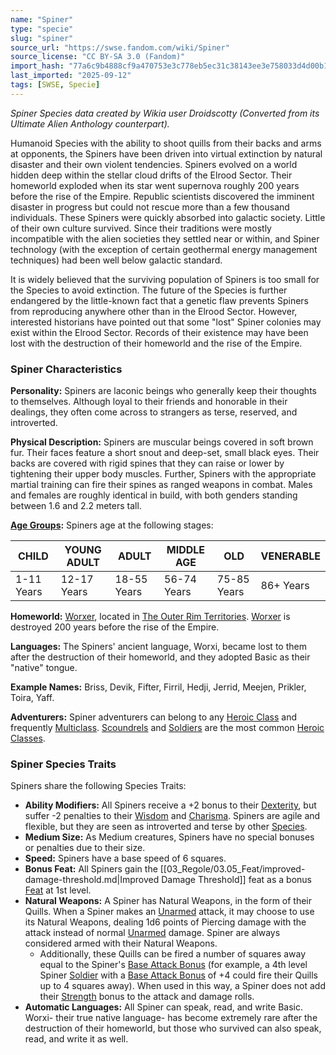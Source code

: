 ```yaml
---
name: "Spiner"
type: "specie"
slug: "spiner"
source_url: "https://swse.fandom.com/wiki/Spiner"
source_license: "CC BY-SA 3.0 (Fandom)"
import_hash: "77a6c9b4888cf9a470753e3c778eb5ec31c38143ee3e758033d4d00b15c094a1"
last_imported: "2025-09-12"
tags: [SWSE, Specie]
---
```

*Spiner Species data created by Wikia user Droidscotty (Converted from its Ultimate Alien Anthology counterpart).*

Humanoid Species with the ability to shoot quills from their backs and arms at opponents, the Spiners have been driven into virtual extinction by natural disaster and their own violent tendencies. Spiners evolved on a world hidden deep within the stellar cloud drifts of the Elrood Sector. Their homeworld exploded when its star went supernova roughly 200 years before the rise of the Empire. Republic scientists discovered the imminent disaster in progress but could not rescue more than a few thousand individuals. These Spiners were quickly absorbed into galactic society. Little of their own culture survived. Since their traditions were mostly incompatible with the alien societies they settled near or within, and Spiner technology (with the exception of certain geothermal energy management techniques) had been well below galactic standard.

It is widely believed that the surviving population of Spiners is too small for the Species to avoid extinction. The future of the Species is further endangered by the little-known fact that a genetic flaw prevents Spiners from reproducing anywhere other than in the Elrood Sector. However, interested historians have pointed out that some "lost" Spiner colonies may exist within the Elrood Sector. Records of their existence may have been lost with the destruction of their homeworld and the rise of the Empire.
### Spiner Characteristics
**Personality:** Spiners are laconic beings who generally keep their thoughts to themselves. Although loyal to their friends and honorable in their dealings, they often come across to strangers as terse, reserved, and introverted.

**Physical Description:** Spiners are muscular beings covered in soft brown fur. Their faces feature a short snout and deep-set, small black eyes. Their backs are covered with rigid spines that they can raise or lower by tightening their upper body muscles. Further, Spiners with the appropriate martial training can fire their spines as ranged weapons in combat. Males and females are roughly identical in build, with both genders standing between 1.6 and 2.2 meters tall.

**[Age Groups](https://swse.fandom.com/wiki/Age_Groups):** Spiners age at the following stages:

| CHILD | YOUNG ADULT | ADULT | MIDDLE AGE | OLD | VENERABLE |
| --- | --- | --- | --- | --- | --- |
| 1-11 Years | 12-17 Years | 18-55 Years | 56-74 Years | 75-85 Years | 86+ Years |

**Homeworld:** [Worxer](https://swse.fandom.com/wiki/Worxer), located in [The Outer Rim Territories](https://swse.fandom.com/wiki/The_Outer_Rim_Territories). [Worxer](https://swse.fandom.com/wiki/Worxer) is destroyed 200 years before the rise of the Empire.

**Languages:** The Spiners' ancient language, Worxi, became lost to them after the destruction of their homeworld, and they adopted Basic as their "native" tongue.

**Example Names:** Briss, Devik, Fifter, Firril, Hedji, Jerrid, Meejen, Prikler, Toira, Yaff.

**Adventurers:** Spiner adventurers can belong to any [Heroic Class](https://swse.fandom.com/wiki/Heroic_Class) and frequently [Multiclass](https://swse.fandom.com/wiki/Multiclass). [Scoundrels](https://swse.fandom.com/wiki/Scoundrels) and [Soldiers](https://swse.fandom.com/wiki/Soldiers) are the most common [Heroic Classes](https://swse.fandom.com/wiki/Heroic_Classes).
### Spiner Species Traits
Spiners share the following Species Traits:
- **Ability Modifiers:** All Spiners receive a +2 bonus to their [Dexterity](https://swse.fandom.com/wiki/Dexterity), but suffer -2 penalties to their [Wisdom](https://swse.fandom.com/wiki/Wisdom) and [Charisma](https://swse.fandom.com/wiki/Charisma). Spiners are agile and flexible, but they are seen as introverted and terse by other [Species](https://swse.fandom.com/wiki/Species).
- **Medium Size:** As Medium creatures, Spiners have no special bonuses or penalties due to their size.
- **Speed:** Spiners have a base speed of 6 squares.
- **Bonus Feat:** All Spiners gain the [[03_Regole/03.05_Feat/improved-damage-threshold.md|Improved Damage Threshold]] feat as a bonus [Feat](https://swse.fandom.com/wiki/Feat) at 1st level.
- **Natural Weapons:** A Spiner has Natural Weapons, in the form of their Quills. When a Spiner makes an [Unarmed](https://swse.fandom.com/wiki/Unarmed) attack, it may choose to use its Natural Weapons, dealing 1d6 points of Piercing damage with the attack instead of normal [Unarmed](https://swse.fandom.com/wiki/Unarmed) damage. Spiner are always considered armed with their Natural Weapons.
    - Additionally, these Quills can be fired a number of squares away equal to the Spiner's [Base Attack Bonus](https://swse.fandom.com/wiki/Base_Attack_Bonus) (for example, a 4th level Spiner [Soldier](https://swse.fandom.com/wiki/Soldier) with a [Base Attack Bonus](https://swse.fandom.com/wiki/Base_Attack_Bonus) of +4 could fire their Quills up to 4 squares away). When used in this way, a Spiner does not add their [Strength](https://swse.fandom.com/wiki/Strength) bonus to the attack and damage rolls.
- **Automatic Languages:** All Spiner can speak, read, and write Basic. Worxi- their true native language- has become extremely rare after the destruction of their homeworld, but those who survived can also speak, read, and write it as well.